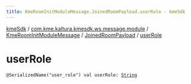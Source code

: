 ```yaml
---
title: KmeRoomInitModuleMessage.JoinedRoomPayload.userRole - kmeSdk
---
```


[kmeSdk](../../../index.html) / [com.kme.kaltura.kmesdk.ws.message.module](../../index.html) / [KmeRoomInitModuleMessage](../index.html) / [JoinedRoomPayload](index.html) / [userRole](./user-role.html)

# userRole

`@SerializedName("user_role") val userRole: `[`String`](https://kotlinlang.org/api/latest/jvm/stdlib/kotlin/-string/index.html)